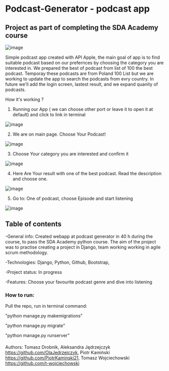 # Podcast-Generator - podcast app

## Project as part of completing the SDA Academy course
![image](https://github.com/OlaJedrzejczyk/final_project/assets/118756898/57e002d5-608f-4ca6-940d-848b4eedd913)

Simple podcast app created with API Apple, the main goal of app is to find suitable podcast based on our prefernces by choosing the category you are interested in. We prepared the best of podcast from list of 100 the best podcast. Temporay these podcasts are from Poland 100 List but we are working to update the app to search the podcasts from evry country. In future we'll add the login screen, lastest result, and we expand quanity of podcasts.

How it's working ?

1. Running our App ( we can choose other port or leave it to open it at default) and click to link in terminal

![image](https://github.com/OlaJedrzejczyk/final_project/assets/118756898/474f6b15-1642-41d5-832c-cd311dfb6887)

2. We are on main page. Choose Your Podcast!

![image](https://github.com/OlaJedrzejczyk/final_project/assets/118756898/abbe2152-995e-4b19-a5bf-936754eecb56)

3. Choose Your category you are interested and confirm it

![image](https://github.com/OlaJedrzejczyk/final_project/assets/118756898/334fea55-054a-4180-9ec5-26366460e69a)

4. Here Are Your result with one of the best podcast. Read the description and choose one.

![image](https://github.com/OlaJedrzejczyk/final_project/assets/118756898/bb48fa71-54b5-4dc1-b4b7-e139b887f7d3)

5. Go to: One of podcast, choose Episode and start listening

![image](https://github.com/OlaJedrzejczyk/final_project/assets/118756898/59af337f-736f-4e3c-988c-0f607ca960df)

## Table of contents
-General info: Created webapp at podcast generator in 40 h during the course, to pass the SDA Academy python course. The aim of the project was to practise creating a project in Django, team working working in agile scrum methodology.

-Technologies: Django, Python, Github, Bootstrap,

-Project status: In progress

-Features: Choose your favourite podcast genre and dive into listening

### How to run:
Pull the repo, run in terminal command:

"python manage.py makemigrations"

"python manage.py migrate"

"python manage.py runserver"

####
Authors: Tomasz Drobnik, Aleksandra Jędrzejczyk https://github.com/OlaJedrzejczyk, Piotr Kamiński https://github.com/PiotrKaminski21, Tomasz Wojciechowski https://github.com/t-wojciechowski
